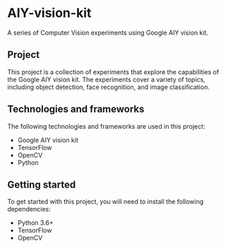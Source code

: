 # AIY-vision-kit

A series of Computer Vision experiments using Google AIY vision kit.

## Project

This project is a collection of experiments that explore the capabilities of the Google AIY vision kit. The experiments cover a variety of topics, including object detection, face recognition, and image classification.

## Technologies and frameworks

The following technologies and frameworks are used in this project:

* Google AIY vision kit
* TensorFlow
* OpenCV
* Python

## Getting started

To get started with this project, you will need to install the following dependencies:

* Python 3.6+
* TensorFlow
* OpenCV
